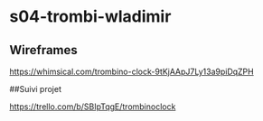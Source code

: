 # s04-trombi-wladimir

## Wireframes

https://whimsical.com/trombino-clock-9tKjAApJ7Ly13a9piDqZPH

##Suivi projet

https://trello.com/b/SBIpTqgE/trombinoclock
